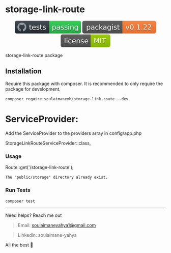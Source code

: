 # storage-link-route

<p align="center">
<a href="https://github.com/soulaimaneyahya/data-encryption-helper"><img src="./assets/tests.svg" alt="Tests"></a>
<a href="https://packagist.org/packages/soulaimaneyh/storage-link-route"><img src="./assets/version.svg" alt="Version"></a>
<a href="https://github.com/soulaimaneyahya/data-encryption-helper"><img src="./assets/license.svg" alt="License"></a>
</p>

storage-link-route package

## Installation
Require this package with composer. It is recommended to only require the package for development.

```shell
composer require soulaimaneyh/storage-link-route --dev
```

# ServiceProvider:
Add the ServiceProvider to the providers array in config/app.php

StorageLinkRouteServiceProvider::class,

### Usage
Route::get('/storage-link-route');

```shell
The "public/storage" directory already exist.
```

### Run Tests

```shell
composer test
```
---

Need helps? Reach me out

> Email: soulaimaneyahya1@gmail.com

> Linkedin: soulaimane-yahya

All the best :beer:
